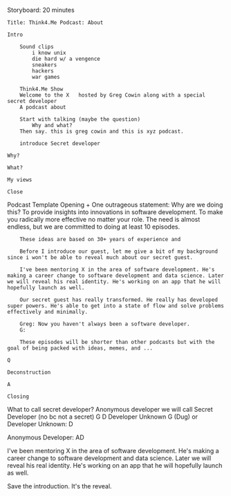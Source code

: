 

Storyboard: 20 minutes

    Title: Think4.Me Podcast: About

    Intro

        Sound clips
            i know unix
            die hard w/ a vengence
            sneakers
            hackers
            war games

        Think4.Me Show
        Welcome to the X   hosted by Greg Cowin along with a special secret developer  
        A podcast about 

        Start with talking (maybe the question)
            Why and what?
        Then say. this is greg cowin and this is xyz podcast. 
        
        introduce Secret developer

    Why?

    What?

    My views

    Close

Podcast Template
    Opening 
        + One outrageous statement: Why are we doing this? To provide insights into innovations in software development. To make you radically more effective no matter your role. The need is almost endless, but we are committed to doing at least 10 episodes. 
        
        These ideas are based on 30+ years of experience and 

        Before I introduce our guest, let me give a bit of my background since i won't be able to reveal much about our secret guest.

        I've been mentoring X in the area of software development. He's making a career change to software development and data science. Later we will reveal his real identity. He's working on an app that he will hopefully launch as well.

        Our secret guest has really transformed. He really has developed super powers. He's able to get into a state of flow and solve problems effectively and minimally.

        Greg: Now you haven't always been a software developer. 
        G: 

        These episodes will be shorter than other podcasts but with the goal of being packed with ideas, memes, and ...

    Q

    Deconstruction

    A

    Closing


What to call secret developer?
Anonymous developer we will call 
Secret Developer (no bc not a secret)
G D
Developer Unknown G (Dug)
or
Developer Unknown: D

Anonymous Developer: AD

I've been mentoring X in the area of software development. He's making a career change to software development and data science. Later we will reveal his real identity. He's working on an app that he will hopefully launch as well.

Save the introduction. It's the reveal.